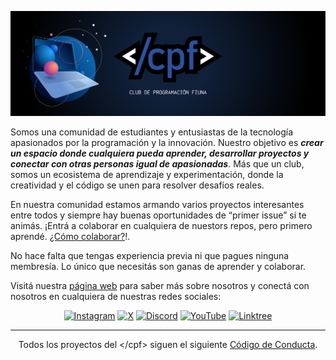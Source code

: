 ![Banner </cpf>](images/cpf_banner.png)

Somos una comunidad de estudiantes y entusiastas de la tecnología apasionados por la programación y la innovación. Nuestro objetivo es ***crear un espacio donde cualquiera pueda aprender, desarrollar proyectos y conectar con otras personas igual de apasionadas***. Más que un club, somos un ecosistema de aprendizaje y experimentación, donde la creatividad y el código se unen para resolver desafíos reales.  

En nuestra comunidad estamos armando varios proyectos interesantes entre todos y siempre hay buenas oportunidades de “primer issue” si te animás. ¡Entrá a colaborar en cualquiera de nuestors repos, pero primero aprendé. [¿Cómo colaborar?](https://github.com/cpfiuna/mi-primer-pr)!. 

No hace falta que tengas experiencia previa ni que pagues ninguna membresía. Lo único que necesitás son ganas de aprender y colaborar.

Visitá nuestra [página web](https://cpfiuna.vercel.app) para saber más sobre nosotros y conectá con nosotros en cualquiera de nuestras redes sociales:

<div align="center">
  
  [![Instagram](https://img.shields.io/badge/Instagram-cpf?style=plastic&logo=instagram&logoColor=%23fafafa&labelColor=%23FF0069&color=%23FF0069)](https://instagram.com/cpfiuna)
  [![X](https://img.shields.io/badge/X-cpf?style=plastic&logo=x&logoColor=%23fafafa&labelColor=%23000000&color=%23000000)](https://x.com/cpfiuna)
  [![Discord](https://img.shields.io/badge/Discord-cpf?style=plastic&logo=discord&logoColor=%23fafafa&labelColor=%235865F2&color=%235865F2)](https://discord.gg/UtRpKw2ay4)
  [![YouTube](https://img.shields.io/badge/YouTube-cpf?style=plastic&logo=youtube&logoColor=%23fafafa&labelColor=%23FF0000&color=%23FF0000)](https://youtube.com/@cpfiuna)
  [![Linktree](https://img.shields.io/badge/Linktree-cpf?style=plastic&logo=linktree&logoColor=%23fafafa&labelColor=%2343E55E&color=%2343E55E)](https://linktr.ee/cpfiuna)

</div>

---
<div align="center">

  Todos los proyectos del \</cpf\> siguen el siguiente [Código de Conducta](https://cpfiuna.vercel.app/codigo-de-conducta).

</div>

